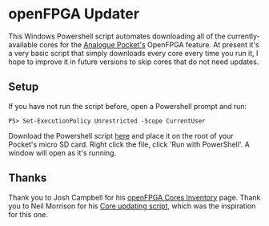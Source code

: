 # openFPGA Updater

This Windows Powershell script automates downloading all of the currently-available cores for the [Analogue Pocket's](https://www.analogue.co/pocket) OpenFPGA feature.  At present it's a very basic script that simply downloads every core every time you run it, I hope to improve it in future versions to skip cores that do not need updates.

## Setup
If you have not run the script before, open a Powershell prompt and run:

    PS> Set-ExecutionPolicy Unrestricted -Scope CurrentUser
    
Download the Powershell script [here](https://raw.githubusercontent.com/KeenIIDX/openFPGAUpdater/main/openFpgaUpdater.ps1) and place it on the root of your Pocket's micro SD card.  Right click the file, click 'Run with PowerShell'.  A window will open as it's running.

## Thanks
Thank you to Josh Campbell for his [openFPGA Cores Inventory](https://joshcampbell191.github.io/openfpga-cores-inventory/analogue-pocket) page.
Thank you to Neil Morrison for his [Core updating script](https://gist.github.com/neil-morrison44/34fbb18de90cd9a32ca5bdafb2a812b8), which was the inspiration for this one.
